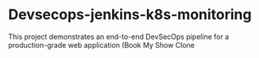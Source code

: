 # Devsecops-jenkins-k8s-monitoring
This project demonstrates an end-to-end DevSecOps pipeline for a production-grade web application (Book My Show Clone
